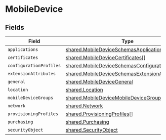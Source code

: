 # MobileDevice


## Fields

| Field                                                                                                                | Type                                                                                                                 | Required                                                                                                             | Description                                                                                                          |
| -------------------------------------------------------------------------------------------------------------------- | -------------------------------------------------------------------------------------------------------------------- | -------------------------------------------------------------------------------------------------------------------- | -------------------------------------------------------------------------------------------------------------------- |
| `applications`                                                                                                       | [shared.MobileDeviceSchemasApplications](../../models/shared/mobiledeviceschemasapplications.md)[]                   | :heavy_minus_sign:                                                                                                   | N/A                                                                                                                  |
| `certificates`                                                                                                       | [shared.MobileDeviceCertificates](../../models/shared/mobiledevicecertificates.md)[]                                 | :heavy_minus_sign:                                                                                                   | N/A                                                                                                                  |
| `configurationProfiles`                                                                                              | [shared.MobileDeviceSchemasConfigurationProfiles](../../models/shared/mobiledeviceschemasconfigurationprofiles.md)[] | :heavy_minus_sign:                                                                                                   | N/A                                                                                                                  |
| `extensionAttributes`                                                                                                | [shared.MobileDeviceSchemasExtensionAttributes](../../models/shared/mobiledeviceschemasextensionattributes.md)[]     | :heavy_minus_sign:                                                                                                   | N/A                                                                                                                  |
| `general`                                                                                                            | [shared.MobileDeviceGeneral](../../models/shared/mobiledevicegeneral.md)                                             | :heavy_minus_sign:                                                                                                   | N/A                                                                                                                  |
| `location`                                                                                                           | [shared.Location](../../models/shared/location.md)                                                                   | :heavy_minus_sign:                                                                                                   | N/A                                                                                                                  |
| `mobileDeviceGroups`                                                                                                 | [shared.MobileDeviceMobileDeviceGroups](../../models/shared/mobiledevicemobiledevicegroups.md)[]                     | :heavy_minus_sign:                                                                                                   | N/A                                                                                                                  |
| `network`                                                                                                            | [shared.Network](../../models/shared/network.md)                                                                     | :heavy_minus_sign:                                                                                                   | N/A                                                                                                                  |
| `provisioningProfiles`                                                                                               | [shared.ProvisioningProfiles](../../models/shared/provisioningprofiles.md)[]                                         | :heavy_minus_sign:                                                                                                   | N/A                                                                                                                  |
| `purchasing`                                                                                                         | [shared.Purchasing](../../models/shared/purchasing.md)                                                               | :heavy_minus_sign:                                                                                                   | N/A                                                                                                                  |
| `securityObject`                                                                                                     | [shared.SecurityObject](../../models/shared/securityobject.md)                                                       | :heavy_minus_sign:                                                                                                   | N/A                                                                                                                  |